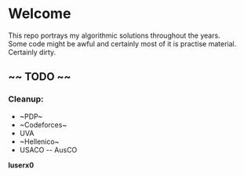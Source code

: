 # Welcome

This repo portrays my algorithmic solutions throughout the years.  
Some code might be awful and certainly most of it is practise material.
Certainly dirty.

## ~~ TODO ~~
### Cleanup:
- ~PDP~
- ~Codeforces~
- UVA
- ~Hellenico~
- USACO -- AusCO

**luserx0**  

